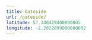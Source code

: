 ```yaml
---
title: Gateside
url: /gateside/
latitude: 57.148429400000005
longitude: -2.2022899000000002
---
```

